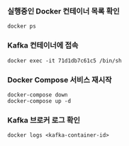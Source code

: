 ### 실행중인 Docker 컨테이너 목록 확인
    docker ps

### Kafka 컨테이너에 접속
    docker exec -it 71d1db7c61c5 /bin/sh

### Docker Compose 서비스 재시작
    docker-compose down
    docker-compose up -d

### Kafka 브로커 로그 확인
    docker logs <kafka-container-id>
